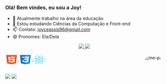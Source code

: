 ### Olá! Bem vindes, eu sou a Joy!

- 🔭 Atualmente trabalho na área da educação
- 🌱 Estou estudando Ciências da Computação e Front-end
- 📫 Contato: joyceassis96@gmail.com
- 😄 Pronomes: Ela/Dela

<div align="center">
  <a href="https://github.com/JoyAssis">
  <img height="140em" src="https://github-readme-stats.vercel.app/api?username=JoyAssis&show_icons=true&theme=aura&include_all_commits=true&count_private=true"/>
  <img height="140em" src="https://github-readme-stats.vercel.app/api/top-langs/?username=JoyAssis&layout=compact&langs_count=7&theme=aura"/>
</div>
<div style="display: inline_block"><br>
  <img align="center" alt="Joy-HTML" height="30" width="40" src="https://raw.githubusercontent.com/devicons/devicon/master/icons/html5/html5-original.svg">
  <img align="center" alt="Joy-CSS" height="30" width="40" src="https://raw.githubusercontent.com/devicons/devicon/master/icons/css3/css3-original.svg">
  <img align="center" alt="Joy-React" height="30" width="40" src="https://raw.githubusercontent.com/devicons/devicon/master/icons/react/react-original.svg">
  <img align="right" alt="me-pic" height="150" style="border-radius:50px;" src="https://i.pinimg.com/564x/fd/d1/8f/fdd18f3ffd8b5409e3b14d191034f147.jpg"> 
</div>
  
  ##
  
  <div>
    <a href="https://www.instagram.com/imjoyassis/" target="_blank"><img src="https://img.shields.io/badge/Instagram-E4405F?style=for-the-badge&logo=instagram&logoColor=white"></a>
    <a href="https://www.linkedin.com/in/joyce-assis-31a100179/" target="_blank"><img src="https://img.shields.io/badge/LinkedIn-0077B5?style=for-the-badge&logo=linkedin&logoColor=white"></a>
  </div>  
